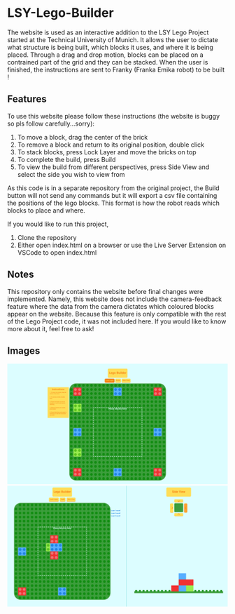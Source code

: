 # LSY-Lego-Builder
The website is used as an interactive addition to the LSY Lego Project started at the Technical University of Munich. It allows the user to dictate what structure is being built, which blocks it uses, and where it is being placed. Through a drag and drop motion, blocks can be placed on a contrained part of the grid and they can be stacked. When the user is finished, the instructions are sent to Franky (Franka Emika robot) to be built ! 

## Features 
To use this website please follow these instructions (the website is buggy so pls follow carefully...sorry):
1. To move a block, drag the center of the brick
2. To remove a block and return to its original position, double click
3. To stack blocks, press Lock Layer and move the bricks on top
4. To complete the build, press Build
5. To view the build from different perspectives, press Side View and select the side you wish to view from

As this code is in a separate repository from the original project, the Build button will not send any commands but it will export a csv file containing the positions of the lego blocks. This format is how the robot reads which blocks to place and where. 

If you would like to run this project, 
1. Clone the repository
2. Either open index.html on a browser or use the Live Server Extension on VSCode to open index.html

## Notes
This repository only contains the website before final changes were implemented. Namely, this website does not include the camera-feedback feature where the data from the camera dictates which coloured blocks appear on the website. Because this feature is only compatible with the rest of the Lego Project code, it was not included here. If you would like to know more about it, feel free to ask! 

## Images 
![Image](./LegoBuilderv2.png?raw=true)
![Image](./LegoBuilderv1.png?raw=true)

